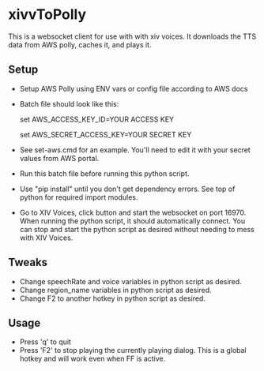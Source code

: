 # xivvToPolly

This is a websocket client for use with with xiv voices.  It downloads the TTS data from AWS polly, caches it, and plays it. 

## Setup
- Setup AWS Polly using ENV vars or config file according to AWS docs
- Batch file should look like this:

    set AWS_ACCESS_KEY_ID=YOUR ACCESS KEY

    set AWS_SECRET_ACCESS_KEY=YOUR SECRET KEY

- See set-aws.cmd for an example.  You'll need to edit it with your secret values from AWS portal.
- Run this batch file before running this python script.
- Use "pip install" until you don't get dependency errors.  See top of python for required import modules.
- Go to XIV Voices, click button and start the websocket on port 16970.  When running the python script, it should automatically connect.  You can stop and start the python script as desired without needing to mess with XIV Voices.

## Tweaks
- Change speechRate and voice variables in python script as desired.
- Change region_name variables in python script as desired.
- Change F2 to another hotkey in python script as desired.

## Usage
- Press 'q' to quit
- Press 'F2' to stop playing the currently playing dialog.  This is a global hotkey and will work even when FF is active.

